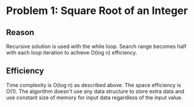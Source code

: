 # Problem 1: Square Root of an Integer
## Reason
Recursive solution is used with the while loop. Search range becomes half with each loop iteration to achieve O(log n) efficiency.

## Efficiency
Time complexity is O(log n) as described above. The space efficiency is O(1). The algorithm doesn't use any data structure to store extra data and use constant size of memory for input data regardless of the input value.
